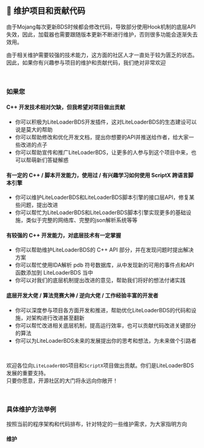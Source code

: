 ## 🎯 维护项目和贡献代码

由于Mojang每次更新BDS时候都会修改代码，导致部分使用Hook机制的底层API失效，因此，加载器也需要跟随版本更新不断进行维护，否则很多功能会逐渐失去效用。

由于相关维护需要较强的技术能力，这方面的社区人才一直处于较为匮乏的状态。  
因此，如果你有兴趣参与项目的维护和贡献代码，我们绝对非常欢迎

<br>

### 如果您

#### C++ 开发技术相对欠缺，但我希望对项目做出贡献

- 你可以积极为LiteLoaderBDS开发插件，这对LiteLoaderBDS的生态建设可以说是莫大的帮助
- 你可以帮助修改和优化开发文档，提出你想要的API并推送给作者，给大家一些改进的点子
- 你可以帮助宣传和推广LiteLoaderBDS，让更多的人参与到这个项目中来，也可以帮萌新们答疑解惑

#### 有一定的 C++ / 脚本开发能力，使用过 / 有兴趣学习如何使用 ScriptX 跨语言脚本引擎

- 你可以维护LiteLoaderBDS和LiteLoaderBDS脚本引擎的接口层API，修复某些问题，提出改进
- 你可以帮忙为LiteLoaderBDS和LiteLoaderBDS脚本引擎实现更多的基础设施，类似于完整的网络库、完整的json解析系统等等

#### 有较强的 C++ 开发能力，对底层技术有一定掌握

- 你可以帮助维护LiteLoaderBDS的 C++ API 部分，并在发现问题时提出解决方案
- 你可以帮忙使用IDA解析 pdb 符号数据库，从中发现新的可用的事件点和API函数添加到 LiteLoaderBDS 当中
- 你可以对我们的底层机制提出改进的意见，帮助我们将好的想法付诸实践

#### 底层开发大佬 / 算法竞赛大神 / 逆向大佬 / 工作经验丰富的开发者

- 你可以深度参与项目各方面开发和推进，帮助优化LiteLoaderBDS的代码和设施，对架构进行改进甚至翻新
- 你可以帮忙改进相关底层机制，提高运行效率，也可以贡献代码改进关键部分的算法
- 你可以为LiteLoaderBDS未来的发展提出你的思考和想法，为未来做个引路者

<br>

欢迎各位向`LiteLoaderBDS`项目和`ScriptX`项目做出贡献。你们是LiteLoaderBDS发展的重要支持。  
只要你愿意，开源社区的大门将永远向你敞开！

<br>

### 具体维护方法举例

按照当前的程序架构和代码排布，针对特定的一些维护需求，为大家指明方向

#### 维护
<!--
TODO
-->
<br>
